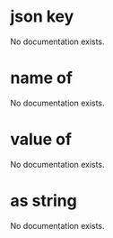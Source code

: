 # json key

No documentation exists.

# name of <json key>

No documentation exists.

# value of <json key>

No documentation exists.

# <json key> as string

No documentation exists.
